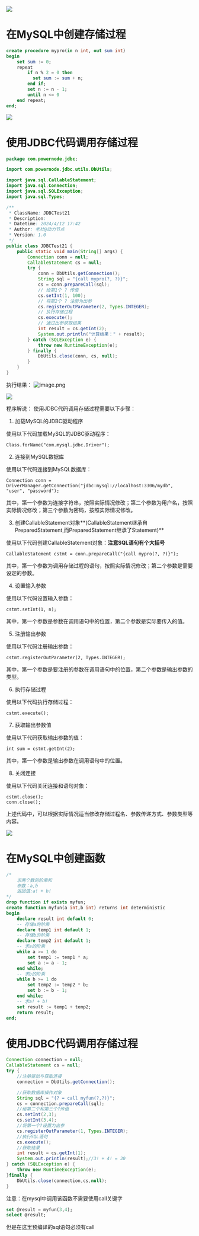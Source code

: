 ![](https://cdn.nlark.com/yuque/0/2023/jpeg/21376908/1692002570088-3338946f-42b3-4174-8910-7e749c31e950.jpeg#averageHue=%23f9f8f8&from=url&id=O8j9i&originHeight=78&originWidth=1400&originalType=binary&ratio=1&rotation=0&showTitle=false&status=done&style=shadow&title=)
# 在MySQL中创建存储过程
```sql
create procedure mypro(in n int, out sum int)
begin 
	set sum := 0;
	repeat 
		if n % 2 = 0 then 
		  set sum := sum + n;
		end if;
		set n := n - 1;
		until n <= 0
	end repeat;
end;
```

![](https://cdn.nlark.com/yuque/0/2023/jpeg/21376908/1692002570088-3338946f-42b3-4174-8910-7e749c31e950.jpeg#averageHue=%23f9f8f8&from=url&id=eRzbv&originHeight=78&originWidth=1400&originalType=binary&ratio=1&rotation=0&showTitle=false&status=done&style=shadow&title=)
# 使用JDBC代码调用存储过程
```java
package com.powernode.jdbc;

import com.powernode.jdbc.utils.DbUtils;

import java.sql.CallableStatement;
import java.sql.Connection;
import java.sql.SQLException;
import java.sql.Types;

/**
 * ClassName: JDBCTest21
 * Description:
 * Datetime: 2024/4/12 17:42
 * Author: 老杜@动力节点
 * Version: 1.0
 */
public class JDBCTest21 {
    public static void main(String[] args) {
        Connection conn = null;
        CallableStatement cs = null;
        try {
            conn = DbUtils.getConnection();
            String sql = "{call mypro(?, ?)}";
            cs = conn.prepareCall(sql);
            // 给第1个 ? 传值
            cs.setInt(1, 100);
            // 将第2个 ? 注册为出参
            cs.registerOutParameter(2, Types.INTEGER);
            // 执行存储过程
            cs.execute();
            // 通过出参获取结果
            int result = cs.getInt(2);
            System.out.println("计算结果：" + result);
        } catch (SQLException e) {
            throw new RuntimeException(e);
        } finally {
            DbUtils.close(conn, cs, null);
        }
    }
}

```

执行结果：
![image.png](https://cdn.nlark.com/yuque/0/2024/png/21376908/1712915314800-457530dc-85bd-4592-b0e7-595349fb92cb.png#averageHue=%239e886a&clientId=u5cc1386e-7362-4&from=paste&height=99&id=u799c12bb&originHeight=99&originWidth=212&originalType=binary&ratio=1&rotation=0&showTitle=false&size=5633&status=done&style=none&taskId=u00e009ad-cade-410a-88fb-32c53ff16b4&title=&width=212)

![](https://cdn.nlark.com/yuque/0/2023/jpeg/21376908/1692002570088-3338946f-42b3-4174-8910-7e749c31e950.jpeg#averageHue=%23f9f8f8&from=url&id=G93kN&originHeight=78&originWidth=1400&originalType=binary&ratio=1&rotation=0&showTitle=false&status=done&style=shadow&title=)

程序解说：
使用JDBC代码调用存储过程需要以下步骤：

1. 加载MySQL的JDBC驱动程序

使用以下代码加载MySQL的JDBC驱动程序：
```
Class.forName("com.mysql.jdbc.Driver");
```

2. 连接到MySQL数据库

使用以下代码连接到MySQL数据库：
```
Connection conn = DriverManager.getConnection("jdbc:mysql://localhost:3306/mydb", "user", "password");
```
其中，第一个参数为连接字符串，按照实际情况修改；第二个参数为用户名，按照实际情况修改；第三个参数为密码，按照实际情况修改。

3. 创建CallableStatement对象**(CallableStatement继承自PreparedStatement,而PreparedStatement继承了Statement)**

使用以下代码创建CallableStatement对象：**注意SQL语句有个大括号**
```
CallableStatement cstmt = conn.prepareCall("{call mypro(?, ?)}");
```
其中，第一个参数为调用存储过程的语句，按照实际情况修改；第二个参数是需要设定的参数。

4. 设置输入参数

使用以下代码设置输入参数：
```
cstmt.setInt(1, n);
```
其中，第一个参数是参数在调用语句中的位置，第二个参数是实际要传入的值。

5. 注册输出参数

使用以下代码注册输出参数：
```
cstmt.registerOutParameter(2, Types.INTEGER);
```
其中，第一个参数是要注册的参数在调用语句中的位置，第二个参数是输出参数的类型。

6. 执行存储过程

使用以下代码执行存储过程：
```
cstmt.execute();
```

7. 获取输出参数值

使用以下代码获取输出参数的值：
```
int sum = cstmt.getInt(2);
```
其中，第一个参数是输出参数在调用语句中的位置。

8. 关闭连接

使用以下代码关闭连接和语句对象：
```
cstmt.close();
conn.close();
```
上述代码中，可以根据实际情况适当修改存储过程名、参数传递方式、参数类型等内容。

![](https://cdn.nlark.com/yuque/0/2023/jpeg/21376908/1692002570088-3338946f-42b3-4174-8910-7e749c31e950.jpeg#averageHue=%23f9f8f8&from=url&id=ejcIL&originHeight=78&originWidth=1400&originalType=binary&ratio=1&rotation=0&showTitle=false&status=done&style=shadow&title=)

# 在MySQL中创建函数

```sql
/*
	求两个数的阶乘和
	参数：a,b
	返回值:a! + b!
*/
drop function if exists myfun;
create function myfun(a int,b int) returns int deterministic
begin
	declare result int default 0;
	-- 存储a的阶乘
	declare temp1 int default 1;
	-- 存储b的阶乘
	declare temp2 int default 1; 
	-- 求a的阶乘
	while a >= 1 do 
		set temp1 := temp1 * a;
		set a := a - 1;
	end while;
	-- 求b的阶乘
	while b >= 1 do 
		set temp2 := temp2 * b;
		set b := b - 1;
	end while;
	-- 求a! + b!
	set result := temp1 + temp2;
	return result;
end;
```

# 使用JDBC代码调用存储过程

```java
Connection connection = null;
CallableStatement cs = null;
try {
    //注册驱动与获取连接
    connection = DbUtils.getConnection();

    //获取数据库操作对象
    String sql = "{? = call myfun(?,?)}";
    cs = connection.prepareCall(sql);
    //给第二个和第三个?传值
    cs.setInt(2,3);
    cs.setInt(3,4);
    //将第一个?设置为出参
    cs.registerOutParameter(1, Types.INTEGER);
    //执行SQL语句
    cs.execute();
    //获取结果
    int result = cs.getInt(1);
    System.out.println(result);//3! + 4! = 30
} catch (SQLException e) {
    throw new RuntimeException(e);
}finally {
    DbUtils.close(connection,cs,null);
}
```

注意：在mysql中调用该函数不需要使用call关键字

```sql
set @result = myfun(3,4);
select @result;
```

但是在这里预编译的sql语句必须有call
